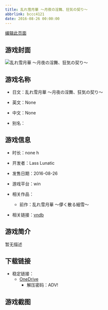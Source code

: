 ```yaml
---
title: 乱れ雪月華 ～月夜の淫舞、狂気の契り～
abbrlink: bccc4121
date: 2016-08-26 00:00:00
---
```

[编辑此页面](https://github.com/ACG-3/ADV3-source/blob/main/source/_posts/games/%E4%B9%B1%E3%82%8C%E9%9B%AA%E6%9C%88%E8%8F%AF%20%EF%BD%9E%E6%9C%88%E5%A4%9C%E3%81%AE%E6%B7%AB%E8%88%9E%E3%80%81%E7%8B%82%E6%B0%97%E3%81%AE%E5%A5%91%E3%82%8A%EF%BD%9E.md)

## 游戏封面

![乱れ雪月華 ～月夜の淫舞、狂気の契り～](https://pan.timero.xyz/onedrive/img_lib_001/%E4%B9%B1%E3%82%8C%E9%9B%AA%E6%9C%88%E8%8F%AF%20%EF%BD%9E%E6%9C%88%E5%A4%9C%E3%81%AE%E6%B7%AB%E8%88%9E%E3%80%81%E7%8B%82%E6%B0%97%E3%81%AE%E5%A5%91%E3%82%8A%EF%BD%9E_cover.avif)


## 游戏名称

- 日文：乱れ雪月華 ～月夜の淫舞、狂気の契り～
- 英文：None
- 中文：None

- 别名：


## 游戏信息

- 时长：none h
- 开发者：Lass Lunatic
- 发售日期：2016-08-26
- 游戏平台：win
- 相关作品：
   - 前作：乱れ雪月華 ～儚く散る細雪～

- 相关链接：[vndb](https://vndb.org/v19496)


## 游戏简介

暂无描述


## 下载链接

- 稳定链接：
    - [OneDrive](https://pan.timero.xyz/onedrive/adv_lib_001/%E4%B9%B1%E3%82%8C%E9%9B%AA%E6%9C%88%E8%8F%AF%20%EF%BD%9E%E6%9C%88%E5%A4%9C%E3%81%AE%E6%B7%AB%E8%88%9E%E3%80%81%E7%8B%82%E6%B0%97%E3%81%AE%E5%A5%91%E3%82%8A%EF%BD%9E)
        - 解压密码：ADV!



## 游戏截图


